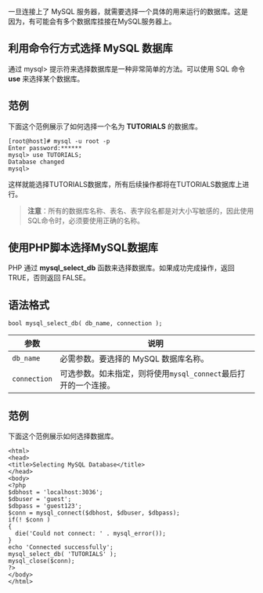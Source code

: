 一旦连接上了 MySQL 服务器，就需要选择一个具体的用来运行的数据库。这是因为，有可能会有多个数据库挂接在MySQL服务器上。     

## 利用命令行方式选择 MySQL 数据库   
 
通过 mysql> 提示符来选择数据库是一种非常简单的方法。可以使用 SQL 命令 **use** 来选择某个数据库。   

## 范例    

下面这个范例展示了如何选择一个名为 **TUTORIALS** 的数据库。   

```
[root@host]# mysql -u root -p
Enter password:******
mysql> use TUTORIALS;
Database changed
mysql> 

```  

这样就能选择TUTORIALS数据库，所有后续操作都将在TUTORIALS数据库上进行。   

> **注意**：所有的数据库名称、表名、表字段名都是对大小写敏感的，因此使用SQL命令时，必须要使用正确的名称。   

## 使用PHP脚本选择MySQL数据库   

PHP 通过 **mysql_select_db** 函数来选择数据库。如果成功完成操作，返回 TRUE，否则返回 FALSE。   

## 语法格式    

`bool mysql_select_db( db_name, connection );`


|参数|说明|
|---|---|
|`db_name`|必需参数。要选择的 MySQL 数据库名称。|
|`connection`|可选参数。如未指定，则将使用`mysql_connect`最后打开的一个连接。|  

## 范例   

下面这个范例展示如何选择数据库。    

```
<html>
<head>
<title>Selecting MySQL Database</title>
</head>
<body>
<?php
$dbhost = 'localhost:3036';
$dbuser = 'guest';
$dbpass = 'guest123';
$conn = mysql_connect($dbhost, $dbuser, $dbpass);
if(! $conn )
{
  die('Could not connect: ' . mysql_error());
}
echo 'Connected successfully';
mysql_select_db( 'TUTORIALS' );
mysql_close($conn);
?>
</body>
</html>
  
```








